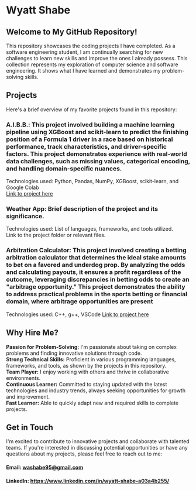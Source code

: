 # Wyatt Shabe
## Welcome to My GitHub Repository!
This repository showcases the coding projects I have completed. As a software engineering student, I am continually searching for new challenges to learn new skills and improve the ones I already possess. This collection represents my exploration of computer science and software engineering. It shows what I have learned and demonstrates my problem-solving skills.

## Projects
Here's a brief overview of my favorite projects found in this repository:

### A.I.B.B.: This project involved building a machine learning pipeline using XGBoost and scikit-learn to predict the finishing position of a Formula 1 driver in a race based on historical performance, track characteristics, and driver-specific factors. This project demonstrates experience with real-world data challenges, such as missing values, categorical encoding, and handling domain-specific nuances.

Technologies used: Python, Pandas, NumPy, XGBoost, scikit-learn, and Google Colab  
[Link to project here](https://github.com/wyattS-95/WyattShabe/blob/main/AIBB_F1.ipynb)

### Weather App: Brief description of the project and its significance.

Technologies used: List of languages, frameworks, and tools utilized.  
Link to the project folder or relevant files.

### Arbitration Calculator: This project involved creating a betting arbitration calculator that determines the ideal stake amounts to bet on a favored and underdog prop. By analyzing the odds and calculating payouts, it ensures a profit regardless of the outcome, leveraging discrepancies in betting odds to create an "arbitrage opportunity." This project demonstrates the ability to address practical problems in the sports betting or financial domain, where arbitrage opportunities are present

Technologies used: C++, g++, VSCode 
[Link to project here](https://github.com/wyattS-95/WyattShabe/blob/main/arb_calc.cpp)    

## Why Hire Me?
**Passion for Problem-Solving:** I'm passionate about taking on complex problems and finding innovative solutions through code.  
**Strong Technical Skills:** Proficient in various programming languages, frameworks, and tools, as shown by the projects in this repository.  
**Team Player:** I enjoy working with others and thrive in collaborative environments.  
**Continuous Learner:** Committed to staying updated with the latest technologies and industry trends, always seeking opportunities for growth and improvement.  
**Fast Learner:** Able to quickly adapt new and required skills to complete projects.  

## Get in Touch
I'm excited to contribute to innovative projects and collaborate with talented teams. If you're interested in discussing potential opportunities or have any questions about my projects, please feel free to reach out to me:

#### Email: washabe95@gmail.com
#### LinkedIn: https://www.linkedin.com/in/wyatt-shabe-a03a4b255/
